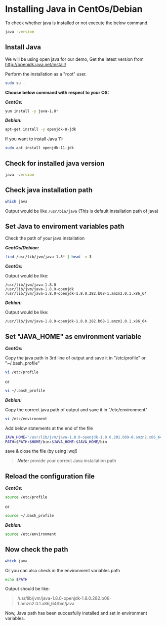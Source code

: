 # Installing Java in CentOs/Debian

To check whether java is installed or not execute the below command.

```sh
java -version
```

## Install Java

We will be using open java for our demo, Get the latest version from <http://openjdk.java.net/install/>

Perform the installation as a "root" user.

```sh
sudo su -
```

**Choose below command with respect to your OS:**

***CentOs:***

```sh
yum install -y java-1.8*
```

***Debian:***

```sh
apt-get install -y openjdk-8-jdk
```

If you want to install Java 11:

```sh
sudo apt install openjdk-11-jdk
```

## Check for installed java version

```sh
java -version
```

## Check java installation path

```sh
which java
```

Output would be like `/usr/bin/java` (This is default installation path of java)

## Set Java to enviroment variables path

Check the path of your java installation

***CentOs/Debian:***

```sh
find /usr/lib/jvm/java-1.8* | head -n 3
```

***CentOs:***

Output would be like:

```text
/usr/lib/jvm/java-1.8.0
/usr/lib/jvm/java-1.8.0-openjdk
/usr/lib/jvm/java-1.8.0-openjdk-1.8.0.282.b08-1.amzn2.0.1.x86_64
```

***Debian:***

Output would be like:

```text
/usr/lib/jvm/java-1.8.0-openjdk-1.8.0.282.b08-1.amzn2.0.1.x86_64
```

## Set "JAVA_HOME" as environment variable

***CentOs:***

Copy the java path in 3rd line of output and save it in "/etc/profile" or "~/.bash_profile"

```sh
vi /etc/profile
```

or

```sh
vi ~/.bash_profile
```

***Debian:***

Copy the correct java path of output and save it in "/etc/environment"

```sh
vi /etc/environment
```

Add below statements at the end of the file

```sh
JAVA_HOME="/usr/lib/jvm/java-1.8.0-openjdk-1.8.0.201.b09-0.amzn2.x86_64"
PATH=$PATH:$HOME/bin:$JAVA_HOME:$JAVA_HOME/bin
```

save & close the file (by using :wq!)

> ***Note:*** provide your correct Java installation path

## Reload the configuration file

***CentOs:***

```sh
source /etc/profile
```

or

```sh
source ~/.bash_profile
```

***Debian:***

```sh
source /etc/environment
```

## Now check the path

```sh
which java
```

Or you can also check in the environment variables path

```sh
echo $PATH
```

Output should be like:

> /usr/lib/jvm/java-1.8.0-openjdk-1.8.0.282.b08-1.amzn2.0.1.x86_64/bin/java

Now, Java path has been succesfully installed and set in environment variables.
